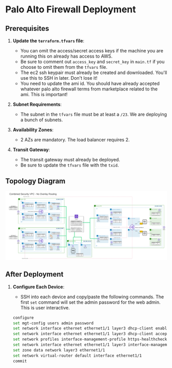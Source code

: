 # Palo Alto Firewall Deployment

## Prerequisites

1. **Update the `terraform.tfvars` file**:
   - You can omit the access/secret access keys if the machine you are running this on already has access to AWS.
   - Be sure to comment out `access_key` and `secret_key` in `main.tf` if you choose to omit them from the `tfvars` file.
   - The ec2 ssh keypair must already be created and downloaded. You'll use this to SSH in later. Don't lose it!
   - You need to update the ami id. You should have already accepted whatever palo alto firewall terms from marketplace related to the ami. This is important!

2. **Subnet Requirements**:
   - The subnet in the `tfvars` file must be at least a `/23`. We are deploying a bunch of subnets.

3. **Availability Zones**:
   - 2 AZs are mandatory. The load balancer requires 2.

4. **Transit Gateway**:
   - The transit gateway must already be deployed.
   - Be sure to update the `tfvars` file with the `txid`.

## Topology Diagram

![Topology Diagram](topology.png)

## After Deployment

1. **Configure Each Device**:
   - SSH into each device and copy/paste the following commands. The first `set` command will set the admin password for the web admin. This is user interactive.

   ```sh
   configure
   set mgt-config users admin password
   set network interface ethernet ethernet1/1 layer3 dhcp-client enable yes
   set network interface ethernet ethernet1/1 layer3 dhcp-client accept-default-route yes
   set network profiles interface-management-profile https-healthcheck https yes
   set network interface ethernet ethernet1/1 layer3 interface-management-profile https-healthcheck
   set zone data network layer3 ethernet1/1
   set network virtual-router default interface ethernet1/1
   commit